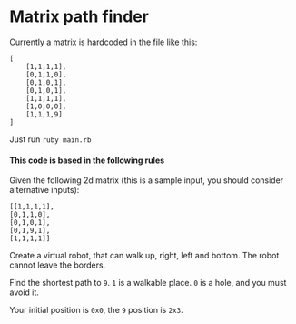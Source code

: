 Matrix path finder 
=============

Currently a matrix is hardcoded in the file like this: 
```
[
    [1,1,1,1],
    [0,1,1,0],
    [0,1,0,1],
    [0,1,0,1],
    [1,1,1,1],
    [1,0,0,0],
    [1,1,1,9]
]

```

Just run `ruby main.rb`

#### This code is based in the following rules

Given the following 2d matrix (this is a sample input, you should consider alternative inputs):

```
[[1,1,1,1],
[0,1,1,0],
[0,1,0,1],
[0,1,9,1],
[1,1,1,1]]
```

Create a virtual robot, that can walk up, right, left and bottom. The robot cannot leave the borders.

Find the shortest path to `9`. `1` is a walkable place. `0` is a hole, and you must avoid it.

Your initial position is `0x0`, the `9` position is `2x3`.
